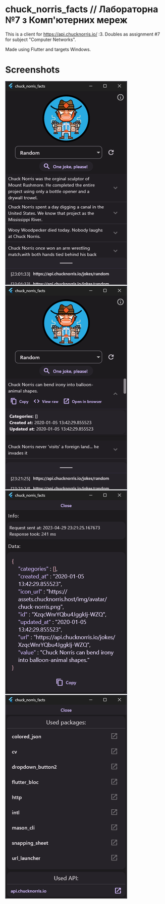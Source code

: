 # chuck_norris_facts // Лабораторна №7 з Комп'ютерних мереж

This is a client for https://api.chucknorris.io/ :3. Doubles as assignment #7 for subject "Computer Networks".

Made using Flutter and targets Windows.

# Screenshots

![home page](img/home-page.png)
![home page with expanded response](img/home-page-with-expanded-response.png)
![api response details page](img/api-response-details-page.png)
![info page](img/info-page.png)

